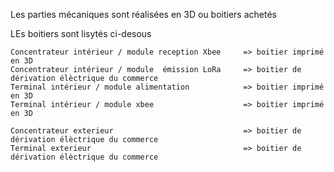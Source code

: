 Les parties mécaniques sont réalisées en 3D ou boitiers achetés

LEs boitiers sont lisytés ci-desous

	Concentrateur intérieur	/ module reception Xbee		=> boitier imprimé en 3D
	Concentrateur intérieur	/ module  émission LoRa		=> boitier de dérivation élèctrique du commerce
	Terminal intérieur / module alimentation			=> boitier imprimé en 3D
	Terminal intérieur / module xbee					=> boitier imprimé en 3D

	Concentrateur exterieur								=> boitier de dérivation élèctrique du commerce
	Terminal exterieur 									=> boitier de dérivation élèctrique du commerce
